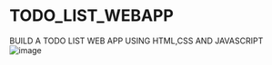 # TODO_LIST_WEBAPP
BUILD A TODO LIST WEB APP USING HTML,CSS AND JAVASCRIPT
![image](https://user-images.githubusercontent.com/92038538/189051506-1b6a73c1-cbbf-43f4-a615-c9194068e78a.png)

